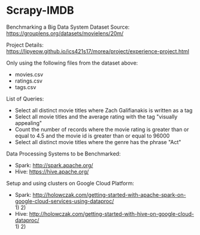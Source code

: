 # Scrapy-IMDB
Benchmarking a Big Data System
Dataset Source: https://grouplens.org/datasets/movielens/20m/

Project Details: https://lipyeow.github.io/ics421s17/morea/project/experience-project.html

Only using the following files from the dataset above:
* movies.csv
* ratings.csv
* tags.csv

List of Queries:
* Select all distinct movie titles where Zach Galifianakis is written as a tag
* Select all movie titles and the average rating with the tag "visually appealing"
* Count the number of records where the movie rating is greater than or equal to 4.5 and the movie id is greater than or equal to 96000
* Select all distinct movie titles where the genre has the phrase "Act"

Data Processing Systems to be Benchmarked:
* Spark: http://spark.apache.org/<br>
* Hive: https://hive.apache.org/<br>

Setup and using clusters on Google Cloud Platform:
* Spark: http://holowczak.com/getting-started-with-apache-spark-on-google-cloud-services-using-dataproc/<br>
  1)
  2)
* Hive: http://holowczak.com/getting-started-with-hive-on-google-cloud-dataproc/<br>
  1)
  2)
